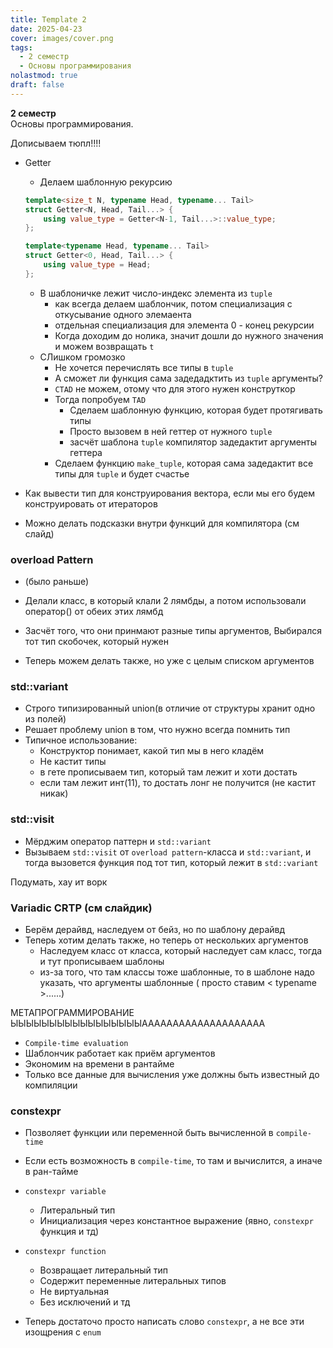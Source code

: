 ```yaml
---
title: Template 2
date: 2025-04-23
cover: images/cover.png
tags:
  - 2 семестр
  - Основы программирования
nolastmod: true
draft: false
---
```


**2 семестр** \
Основы программирования. 

<!--more-->

Дописываем тюпл!!!!
- Getter
	- Делаем шаблонную рекурсию
	```cpp
	template<size_t N, typename Head, typename... Tail>
	struct Getter<N, Head, Tail...> {
		using value_type = Getter<N-1, Tail...>::value_type;
	};
	
	template<typename Head, typename... Tail>
	struct Getter<0, Head, Tail...> {
		using value_type = Head;
	};
	```
	- В шаблоничке лежит число-индекс элемента из `tuple`
		- как всегда делаем шаблончик, потом специализация с откусывание одного элемаента
		- отдельная специализация для элемента 0 - конец рекурсии
		- Когда доходим до нолика, значит дошли до нужного значения и можем возвращать `t`
	- СЛишком громозко
		- Не хочется перечислять все типы в `tuple`
		- А сможет ли функция сама задедадктить из `tuple` аргументы?
		- `CTAD` не можем, отому что для этого нужен конструткор
		- Тогда попробуем `TAD`
			- Сделаем шаблонную функцию, которая будет протягивать типы
			- Просто вызовем в ней геттер от нужного `tuple`
			- засчёт шаблона `tuple` компилятор задедактит аргументы геттера
		- Сделаем функцию `make_tuple`, которая сама задедактит все типы для `tuple` и будет счастье

- Как вывести тип для конструирования вектора, если мы его будем конструировать от итераторов
- Можно делать подсказки внутри функций для компилятора (см слайд)

### overload Pattern
- (было раньше)
- Делали класс, в который клали 2 лямбды,  а потом использовали оператор() от обеих этих лямбд
- Засчёт того, что они принмают разные типы аргументов, Выбирался тот тип скобочек, который нужен

-  Теперь можем делать также, но уже с целым списком аргументов

### std::variant
- Строго типизированный union(в отличие от структуры хранит одно из полей)
- Решает проблему union в том, что нужно всегда помнить тип
- Типичное использование:
	- Конструктор понимает, какой тип мы в него кладём
	- Не кастит типы
	- в гете прописываем тип, который там лежит и хоти достать
	- если там лежит инт(11), то достать лонг не получится (не кастит никак)

### std::visit 
- Мёрджим оператор паттерн и `std::variant`
- Вызываем `std::visit` от `overload pattern`-класса и `std::variant`, и тогда вызовется функция под тот тип, который лежит в `std::variant`

Подумать, хау ит ворк

### Variadic CRTP (см слайдик)
- Берём дерайвд, наследуем от бейз, но по шаблону дерайвд
- Теперь хотим делать также, но теперь от нескольких аргументов
	- Наследуем класс от класса, который наследует сам класс, тогда и тут прописываем шаблоны
	- из-за того, что там классы тоже шаблонные, то в шаблоне надо указать, что аргументы шаблонные ( просто ставим < typename >......)

МЕТАПРОГРАММИРОВАНИЕ ЫЫЫЫЫЫЫЫЫЫЫЫЫЫЫЫЫАААААААААААААААААААА

- `Compile-time evaluation`
- Шаблончик работает как приём аргументов
- Экономим на времени в рантайме
- Только все данные для вычисления уже должны быть известный до компиляции

### constexpr
- Позволяет функции или переменной быть вычисленной в `compile-time`
- Если есть возможность в `compile-time`, то там и вычислится, а иначе в ран-тайме
- `constexpr variable`
	- Литеральный тип
	- Инициализация через константное выражение (явно, `constexpr` функция и тд)
- `constexpr function  `
    - Возвращает литеральный тип
	- Содержит переменные литеральных типов
	- Не виртуальная
	- Без исключений и тд

- Теперь достаточо просто написать слово `constexpr`, а не все эти изощрения с `enum`